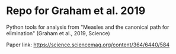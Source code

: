 # Repo for Graham et al. 2019

Python tools for analysis from "Measles and the canonical path for elimination" 
(Graham et al., 2019, Science)

Paper link:
https://science.sciencemag.org/content/364/6440/584
